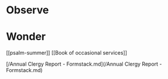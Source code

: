 # Observe

# Wonder


[[psalm-summer]]
[[Book of occasional services]]

[/Annual Clergy Report - Formstack.md](/Annual Clergy Report - Formstack.md)


